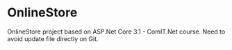 # OnlineStore
OnlineStore project based on ASP.Net Core 3.1 - ComIT.Net course. Need to avoid update file directly on Git.
